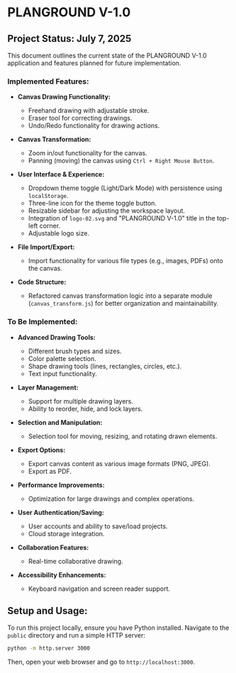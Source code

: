 # PLANGROUND V-1.0

## Project Status: July 7, 2025

This document outlines the current state of the PLANGROUND V-1.0 application and features planned for future implementation.

### Implemented Features:

*   **Canvas Drawing Functionality:**
    *   Freehand drawing with adjustable stroke.
    *   Eraser tool for correcting drawings.
    *   Undo/Redo functionality for drawing actions.

*   **Canvas Transformation:**
    *   Zoom in/out functionality for the canvas.
    *   Panning (moving) the canvas using `Ctrl + Right Mouse Button`.

*   **User Interface & Experience:**
    *   Dropdown theme toggle (Light/Dark Mode) with persistence using `localStorage`.
    *   Three-line icon for the theme toggle button.
    *   Resizable sidebar for adjusting the workspace layout.
    *   Integration of `logo-02.svg` and "PLANGROUND V-1.0" title in the top-left corner.
    *   Adjustable logo size.

*   **File Import/Export:**
    *   Import functionality for various file types (e.g., images, PDFs) onto the canvas.

*   **Code Structure:**
    *   Refactored canvas transformation logic into a separate module (`canvas_transform.js`) for better organization and maintainability.

### To Be Implemented:

*   **Advanced Drawing Tools:**
    *   Different brush types and sizes.
    *   Color palette selection.
    *   Shape drawing tools (lines, rectangles, circles, etc.).
    *   Text input functionality.

*   **Layer Management:**
    *   Support for multiple drawing layers.
    *   Ability to reorder, hide, and lock layers.

*   **Selection and Manipulation:**
    *   Selection tool for moving, resizing, and rotating drawn elements.

*   **Export Options:**
    *   Export canvas content as various image formats (PNG, JPEG).
    *   Export as PDF.

*   **Performance Improvements:**
    *   Optimization for large drawings and complex operations.

*   **User Authentication/Saving:**
    *   User accounts and ability to save/load projects.
    *   Cloud storage integration.

*   **Collaboration Features:**
    *   Real-time collaborative drawing.

*   **Accessibility Enhancements:**
    *   Keyboard navigation and screen reader support.

## Setup and Usage:

To run this project locally, ensure you have Python installed. Navigate to the `public` directory and run a simple HTTP server:

```bash
python -m http.server 3000
```

Then, open your web browser and go to `http://localhost:3000`.